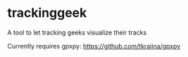 trackinggeek
============

A tool to let tracking geeks visualize their tracks

Currently requires gpxpy: https://github.com/tkrajina/gpxpy